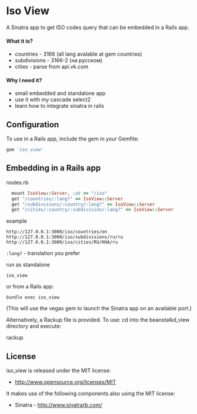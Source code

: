 Iso View
===============
A Sinatra app to get ISO codes query that can be embedded in a Rails app.

#### What it is?

* countries       - 3166 (all lang avalable at gem countries)
* subdivisions    - 3166-2 (на русском)
* cities          - parse from api.vk.com

#### Why I need it?

* small embedded and standalone app
* use it with my cascade select2
* learn how to integrate sinatra in rails


Configuration
-------------

To use in a Rails app, include the gem in your Gemfile:

``` ruby
gem 'iso_view'
```


Embedding in a Rails app
------------------------

routes.rb

``` ruby
  mount IsoView::Server, :at => "/iso"
  get "/countries/:lang?" => IsoView::Server
  get "/subdivisions/:country/:lang?" => IsoView::Server
  get "/cities/:country/:subdivision/:lang?" => IsoView::Server
```

example

    http://127.0.0.1:3000/iso/countries/en
    http://127.0.0.1:3000/iso/subdivisions/ru/ru
    http://127.0.0.1:3000/iso/cities/RU/KHA/ru

`:lang?` - translation you prefer

run as standalone

    iso_view

or from a Rails app:

    bundle exec iso_view

(This will use the vegas gem to launch the Sinatra app on an available port.)

Alternatively, a Rackup file is provided.  To use: cd into the beanstalkd_view directory and execute:

rackup

License
------------------------

iso_view is released under the MIT license:

* http://www.opensource.org/licenses/MIT

It makes use of the following components also using the MIT license:

* Sinatra - http://www.sinatrarb.com/

